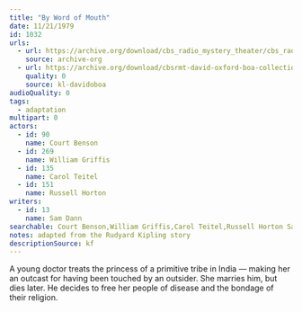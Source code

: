 ```yaml
---
title: "By Word of Mouth"
date: 11/21/1979
id: 1032
urls: 
  - url: https://archive.org/download/cbs_radio_mystery_theater/cbs_radio_mystery_theater-1001-1050.zip/cbs_radio_mystery_theater-1001-1050%2Fcbsrmt_1032_by_word_of_mouth.mp3
    source: archive-org
  - url: https://archive.org/download/cbsrmt-david-oxford-boa-collection/CBSRMT-791121-1032-By-Word-of-Mouth-(128-44)_KQV-{BoA}.mp3
    quality: 0
    source: kl-davidoboa
audioQuality: 0
tags: 
  - adaptation
multipart: 0
actors:  
  - id: 90
    name: Court Benson  
  - id: 269
    name: William Griffis  
  - id: 135
    name: Carol Teitel  
  - id: 151
    name: Russell Horton
writers:  
  - id: 13
    name: Sam Dann
searchable: Court Benson,William Griffis,Carol Teitel,Russell Horton Sam Dann
notes: adapted from the Rudyard Kipling story
descriptionSource: kf
---
```

A young doctor treats the princess of a primitive tribe in India — making her an outcast for having been touched by an outsider. She marries him, but dies later. He decides to free her people of disease and the bondage of their religion.